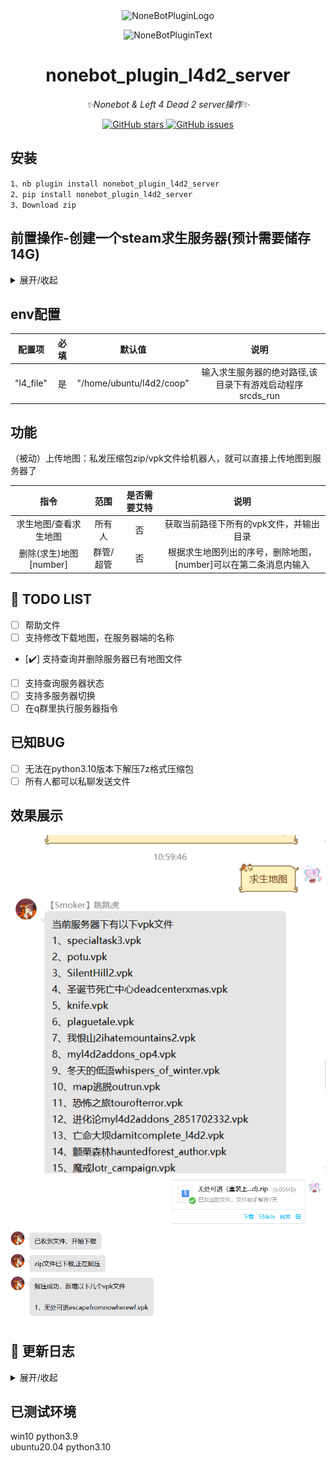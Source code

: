 <div align="center">
  <img src="https://s2.loli.net/2022/06/16/opBDE8Swad5rU3n.png" width="180" height="180" alt="NoneBotPluginLogo">
  <br>
  <p><img src="https://s2.loli.net/2022/06/16/xsVUGRrkbn1ljTD.png" width="240" alt="NoneBotPluginText"></p>
</div>

<div align="center">

# nonebot_plugin_l4d2_server
_✨Nonebot & Left 4 Dead 2 server操作✨_

<a href="https://github.com/Umamusume-Agnes-Digital/nonebot_plugin_l4d2_server/stargazers">
    <img alt="GitHub stars" src="https://img.shields.io/github/stars/Umamusume-Agnes-Digital/nonebot_plugin_l4d2_server?color=%09%2300BFFF&style=flat-square">
</a>
<a href="https://github.com/Umamusume-Agnes-Digital/nonebot_plugin_l4d2_server/issues">
    <img alt="GitHub issues" src="https://img.shields.io/github/issues/Umamusume-Agnes-Digital/nonebot_plugin_l4d2_server?color=Emerald%20green&style=flat-square">
</a>

</div>

## 安装
    1、nb plugin install nonebot_plugin_l4d2_server
    2、pip install nonebot_plugin_l4d2_server
    3、Download zip

## 前置操作-创建一个steam求生服务器(预计需要储存14G)

<details>
<summary>展开/收起</summary>

### 以ubuntu为例，具体教程建议自行搜索，其中路径可以自行替换

- 安装32位运行库

        sudo apt-get update
        sudo apt-get upgrade
        sudo apt-get install lib32gcc1

- 下载steam

        mkdir ~/steamcmd
        cd ~/steamcmd
        wget https://steamcdn-a.akamaihd.net/client/installer/steamcmd_linux.tar.gz
        tar -zxvf steamcmd_linux.tar.gz
        ./steamcmd.sh

- 下载l4d2文件

        Steam> force_install_dir /home/ubuntu/coop
        Steam> login anonymous
        Steam>app_update 222860 validate
出现Success! App ‘222860’ fully installed后，输入quit或者exit

- 创建启动脚本

        sudo vi /home/ubuntu/coop/cfg/server.cfg
写入

        hostname "xxx"     //游戏服务器名(英文)
        sv_steamgroup "114514"     //Steam组号
        sv_steamgroup_exclusive 1 //将服务器设为Steam组私有
        sv_allow_lobby_connect_only 0
        sm_cvar sv_gametypes "coop"//设置游戏模式为合作
        //设为1可防止玩家加入感染者方，仅战役模式
        sm_cvar director_no_human_zombies "1"
        mp_gamemode "coop"//激活游戏模式为合作
        z_difficulty "Hard"//设置游戏难度为困难
        sm_cvar sb_all_bot_game 1// 防止人数不足而自动关闭
        sv_tags "hidden" //防止DDos攻击
        sm_cvar sv_region 4// 设定服务器区域为亚洲
        sv_visiblemaxplayers 8 //服务器可见最大玩家数
        maxplayers 8 //最大玩家数

:wq回车保存

        cd ~
        sudo vi start.sh

在脚本里写入

        cd /home/ubuntu/l4d2
        sudo ./srcds_run -game left4dead2 +exec server.cfg

- 启动游戏

        cd ~
        sh start.sh

</details>

## env配置
| 配置项 | 必填 | 默认值 | 说明 |
|:-----:|:----:|:----:|:----:|
| "l4_file" | 是 | "/home/ubuntu/l4d2/coop" | 输入求生服务器的绝对路径,该目录下有游戏启动程序srcds_run |

## 功能
（被动）上传地图：私发压缩包zip/vpk文件给机器人，就可以直接上传地图到服务器了

| 指令 | 范围 | 是否需要艾特 | 说明 |
|:-----:|:----:|:----:|:----:|
| 求生地图/查看求生地图 | 所有人 | 否 | 获取当前路径下所有的vpk文件，并输出目录 |
| 删除(求生)地图[number] | 群管/超管 | 否 | 根据求生地图列出的序号，删除地图，[number]可以在第二条消息内输入 |

## 📝 TODO LIST

- [ ] 帮助文件
- [ ] 支持修改下载地图，在服务器端的名称
- [✔️] 支持查询并删除服务器已有地图文件
- [ ] 支持查询服务器状态
- [ ] 支持多服务器切换
- [ ] 在q群里执行服务器指令

## 已知BUG

- [ ] 无法在python3.10版本下解压7z格式压缩包
- [ ] 所有人都可以私聊发送文件

## 效果展示
![list](image/list.png)  
![up](image/up.png)  


## 📝 更新日志

<details>
<summary>展开/收起</summary>

### 0.1.1

- 新增删除地图

### 0.1.0

- 集中修复了Bug

### 0.0.9

- 新增上传地图后，检测对比回复新地图名字
- 修复中文名乱码问题

### 0.0.8

- 支持vpk格式地图
- 支持查看所有vpk格式文件

### 0.0.6

- 修复了7z压缩包的方式，优化代码

### 0.0.1

- 插件初次发布，可私聊添加地图

</details>

## 已测试环境
win10 python3.9 <br>
ubuntu20.04 python3.10
